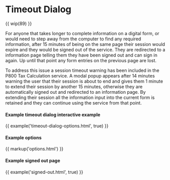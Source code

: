 # Timeout Dialog

{{ wip(89) }}

For anyone that takes longer to complete information on a digital form, or would need to step away from the computer to find any required information, after 15 minutes of being on the same page their session would expire and they would be signed out of the service. They are redirected to a information page telling them they have been signed out and can sign in again. Up until that point any form entries on the previous page are lost.

To address this issue a session timeout warning has been included in the P800 Tax Calculation service. A modal popup appears after 14 minutes warning the user that their session is about to end and gives them 1 minute to extend their session by another 15 minutes, otherwise they are automatically signed out and redirected to an information page. By extending their session all the information input into the current form is retained and they can continue using the service from that point.

#### Example timeout dialog interactive example

{{ example('timeout-dialog-options.html', true) }}

#### Example options

{{ markup('options.html') }}

#### Example signed out page

{{ example('signed-out.html', true) }}

